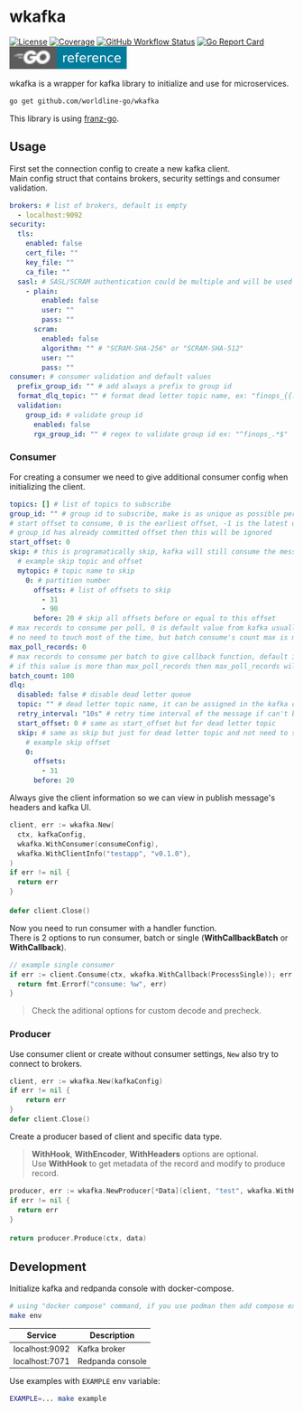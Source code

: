 # wkafka

[![License](https://img.shields.io/github/license/worldline-go/wkafka?color=red&style=flat-square)](https://raw.githubusercontent.com/worldline-go/wkafka/main/LICENSE)
[![Coverage](https://img.shields.io/sonar/coverage/worldline-go_wkafka?logo=sonarcloud&server=https%3A%2F%2Fsonarcloud.io&style=flat-square)](https://sonarcloud.io/summary/overall?id=worldline-go_wkafka)
[![GitHub Workflow Status](https://img.shields.io/github/actions/workflow/status/worldline-go/wkafka/test.yml?branch=main&logo=github&style=flat-square&label=ci)](https://github.com/worldline-go/wkafka/actions)
[![Go Report Card](https://goreportcard.com/badge/github.com/worldline-go/wkafka?style=flat-square)](https://goreportcard.com/report/github.com/worldline-go/wkafka)
[![Go PKG](https://raw.githubusercontent.com/worldline-go/guide/main/badge/custom/reference.svg)](https://pkg.go.dev/github.com/worldline-go/wkafka)

wkafka is a wrapper for kafka library to initialize and use for microservices.

```sh
go get github.com/worldline-go/wkafka
```

This library is using [franz-go](https://github.com/twmb/franz-go).

## Usage

First set the connection config to create a new kafka client.  
Main config struct that contains brokers, security settings and consumer validation.

```yaml
brokers: # list of brokers, default is empty
  - localhost:9092
security:
  tls:
    enabled: false
    cert_file: ""
    key_file: ""
    ca_file: ""
  sasl: # SASL/SCRAM authentication could be multiple and will be used in order
    - plain:
        enabled: false
        user: ""
        pass: ""
      scram:
        enabled: false
        algorithm: "" # "SCRAM-SHA-256" or "SCRAM-SHA-512"
        user: ""
        pass: ""
consumer: # consumer validation and default values
  prefix_group_id: "" # add always a prefix to group id
  format_dlq_topic: "" # format dead letter topic name, ex: "finops_{{.AppName}}_dlq"
  validation:
    group_id: # validate group id
      enabled: false
      rgx_group_id: "" # regex to validate group id ex: "^finops_.*$"
```

### Consumer

For creating a consumer we need to give additional consumer config when initializing the client.

```yaml
topics: [] # list of topics to subscribe
group_id: "" # group id to subscribe, make is as unique as possible per service
# start offset to consume, 0 is the earliest offset, -1 is the latest offset and more than 0 is the offset number
# group_id has already committed offset then this will be ignored
start_offset: 0
skip: # this is programatically skip, kafka will still consume the message
  # example skip topic and offset
  mytopic: # topic name to skip
    0: # partition number
      offsets: # list of offsets to skip
        - 31
        - 90
      before: 20 # skip all offsets before or equal to this offset
# max records to consume per poll, 0 is default value from kafka usually 500
# no need to touch most of the time, but batch consume's count max is max_poll_records
max_poll_records: 0 
# max records to consume per batch to give callback function, default is 100
# if this value is more than max_poll_records then max_poll_records will be used
batch_count: 100
dlq:
  disabled: false # disable dead letter queue
  topic: "" # dead letter topic name, it can be assigned in the kafka config's format_dlq_topic
  retry_interval: "10s" # retry time interval of the message if can't be processed
  start_offset: 0 # same as start_offset but for dead letter topic
  skip: # same as skip but just for dead letter topic and not need to specify topic name
    # example skip offset
    0:
      offsets:
        - 31
      before: 20
```

Always give the client information so we can view in publish message's headers and kafka UI.

```go
client, err := wkafka.New(
  ctx, kafkaConfig,
  wkafka.WithConsumer(consumeConfig),
  wkafka.WithClientInfo("testapp", "v0.1.0"),
)
if err != nil {
  return err
}

defer client.Close()
```

Now you need to run consumer with a handler function.  
There is 2 options to run consumer, batch or single (__WithCallbackBatch__ or __WithCallback__).

```go
// example single consumer
if err := client.Consume(ctx, wkafka.WithCallback(ProcessSingle)); err != nil {
  return fmt.Errorf("consume: %w", err)
}
```

> Check the aditional options for custom decode and precheck.

### Producer

Use consumer client or create without consumer settings, `New` also try to connect to brokers.

```go
client, err := wkafka.New(kafkaConfig)
if err != nil {
    return err
}
defer client.Close()
```

Create a producer based of client and specific data type.

> __WithHook__, __WithEncoder__, __WithHeaders__ options are optional.  
> Use __WithHook__ to get metadata of the record and modify to produce record.

```go
producer, err := wkafka.NewProducer[*Data](client, "test", wkafka.WithHook(ProduceHook))
if err != nil {
  return err
}

return producer.Produce(ctx, data)
```

## Development

Initialize kafka and redpanda console with docker-compose.

```sh
# using "docker compose" command, if you use podman then add compose extension and link docker with podman binary
make env
```

| Service        | Description      |
| -------------- | ---------------- |
| localhost:9092 | Kafka broker     |
| localhost:7071 | Redpanda console |

Use examples with `EXAMPLE` env variable:

```sh
EXAMPLE=... make example
```
